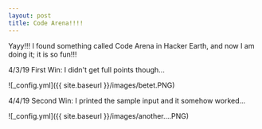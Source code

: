 ```yaml
---
layout: post
title: Code Arena!!!!
---
```


Yayy!!! I found something called Code Arena in Hacker Earth, and now I am doing it; it is so fun!!!

4/3/19 First Win: I didn't get full points though...

![_config.yml]({{ site.baseurl }}/images/betet.PNG)

4/4/19 Second Win: I printed the sample input and it somehow worked...

![_config.yml]({{ site.baseurl }}/images/another....PNG)


